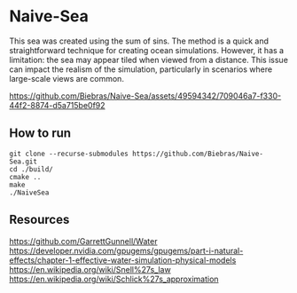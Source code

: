 # Naive-Sea
This sea was created using the sum of sins. The method is a quick and straightforward technique for creating ocean simulations. However, it has a limitation: the sea may appear tiled when viewed from a distance. This issue can impact the realism of the simulation, particularly in scenarios where large-scale views are common.

https://github.com/Biebras/Naive-Sea/assets/49594342/709046a7-f330-44f2-8874-d5a715be0f92
## How to run
```
git clone --recurse-submodules https://github.com/Biebras/Naive-Sea.git
cd ./build/
cmake ..
make
./NaiveSea
```
## Resources
https://github.com/GarrettGunnell/Water \
https://developer.nvidia.com/gpugems/gpugems/part-i-natural-effects/chapter-1-effective-water-simulation-physical-models \
https://en.wikipedia.org/wiki/Snell%27s_law \
https://en.wikipedia.org/wiki/Schlick%27s_approximation
